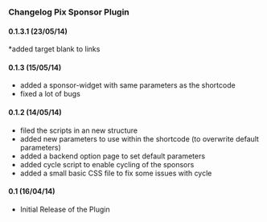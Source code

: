 ### Changelog Pix Sponsor Plugin

#### 0.1.3.1 (23/05/14)

*added target blank to links

#### 0.1.3 (15/05/14)

* added a sponsor-widget with same parameters as the shortcode
* fixed a lot of bugs

#### 0.1.2 (14/05/14)

* filed the scripts in an new structure
* added new parameters to use within the shortcode (to overwrite default parameters)
* added a backend option page to set default parameters
* added cycle script to enable cycling of the sponsors
* added a small basic CSS file to fix some issues with cycle


#### 0.1 (16/04/14)

* Initial Release of the Plugin
